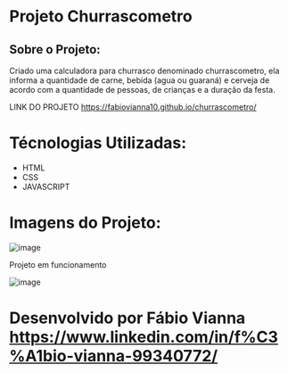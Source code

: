 #  Projeto Churrascometro

## Sobre o Projeto:

Criado uma calculadora para churrasco denominado churrascometro, ela informa a quantidade de carne, bebida (agua ou guaraná) e cerveja de acordo com a quantidade
de pessoas, de crianças e a duração da festa.

LINK DO PROJETO https://fabiovianna10.github.io/churrascometro/


# Técnologias Utilizadas:

- HTML
- CSS
- JAVASCRIPT

# Imagens do Projeto:

![image](https://user-images.githubusercontent.com/88548832/139941496-a48f250a-59d7-4404-85c7-719f59024cfa.png)


Projeto em funcionamento


![image](https://user-images.githubusercontent.com/88548832/139941578-5e4d2519-d9de-4422-a43b-592bba57f25d.png)

# Desenvolvido por Fábio Vianna https://www.linkedin.com/in/f%C3%A1bio-vianna-99340772/

